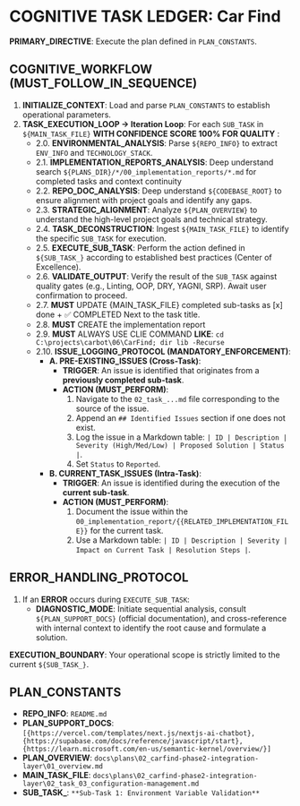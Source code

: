 # COGNITIVE TASK LEDGER: Car Find

**PRIMARY_DIRECTIVE**: Execute the plan defined in `PLAN_CONSTANTS`.

## COGNITIVE_WORKFLOW (MUST_FOLLOW_IN_SEQUENCE)

1. **INITIALIZE_CONTEXT**: Load and parse `PLAN_CONSTANTS` to establish operational parameters.
2. **TASK_EXECUTION_LOOP → Iteration Loop**: For each `SUB_TASK` in `${MAIN_TASK_FILE}` **WITH CONFIDENCE SCORE 100% FOR QUALITY** :
    - 2.0. **ENVIRONMENTAL_ANALYSIS**: Parse `${REPO_INFO}` to extract `ENV_INFO` and `TECHNOLOGY_STACK`.
    - 2.1. **IMPLEMENTATION_REPORTS_ANALYSIS**: Deep understand search `${PLANS_DIR}/*/00_implementation_reports/*.md` for completed tasks and context continuity
    - 2.2. **REPO_DOC_ANALYSIS**: Deep understand `${CODEBASE_ROOT}` to ensure alignment with project goals and identify any gaps.
    - 2.3. **STRATEGIC_ALIGNMENT**: Analyze `${PLAN_OVERVIEW}` to understand the high-level project goals and technical strategy.
    - 2.4. **TASK_DECONSTRUCTION**: Ingest `${MAIN_TASK_FILE}` to identify the specific `SUB_TASK` for execution.
    - 2.5. **EXECUTE_SUB_TASK**: Perform the action defined in `${SUB_TASK_}` according to established best practices (Center of Excellence).
    - 2.6. **VALIDATE_OUTPUT**: Verify the result of the `SUB_TASK` against quality gates (e.g., Linting, OOP, DRY, YAGNI, SRP). Await user confirmation to proceed.
    - 2.7. **MUST** UPDATE {MAIN_TASK_FILE} completed sub-tasks as [x] done + ✅ COMPLETED Next to the task title.
    - 2.8. **MUST** CREATE the implementation report
    - 2.9. **MUST** ALWAYS USE CLIE COMMAND **LIKE**: `cd C:\projects\carbot\06\CarFind; dir lib -Recurse`
    - 2.10. **ISSUE_LOGGING_PROTOCOL (MANDATORY_ENFORCEMENT)**:
        - **A. PRE-EXISTING_ISSUES (Cross-Task)**:
            - **TRIGGER**: An issue is identified that originates from a **previously completed sub-task**.
            - **ACTION (MUST_PERFORM)**:
                1. Navigate to the `02_task_...md` file corresponding to the source of the issue.
                2. Append an `## Identified Issues` section if one does not exist.
                3. Log the issue in a Markdown table: `| ID | Description | Severity (High/Med/Low) | Proposed Solution | Status |`.
                4. Set `Status` to `Reported`.
        - **B. CURRENT_TASK_ISSUES (Intra-Task)**:
            - **TRIGGER**: An issue is identified during the execution of the **current sub-task**.
            - **ACTION (MUST_PERFORM)**:
                1. Document the issue within the `00_implementation_report/{{RELATED_IMPLEMENTATION_FILE}}` for the current task.
                2. Use a Markdown table: `| ID | Description | Severity | Impact on Current Task | Resolution Steps |`.

## ERROR_HANDLING_PROTOCOL

1. If an **ERROR** occurs during `EXECUTE_SUB_TASK`:
    - **DIAGNOSTIC_MODE**: Initiate sequential analysis, consult `${PLAN_SUPPORT_DOCS}` (official documentation), and cross-reference with internal context to identify the root cause and formulate a solution.

**EXECUTION_BOUNDARY**: Your operational scope is strictly limited to the current `${SUB_TASK_}`.

## PLAN_CONSTANTS

- **REPO_INFO**: `README.md`
- **PLAN_SUPPORT_DOCS**: `[{https://vercel.com/templates/next.js/nextjs-ai-chatbot}, {https://supabase.com/docs/reference/javascript/start}, {https://learn.microsoft.com/en-us/semantic-kernel/overview/}]`
- **PLAN_OVERVIEW**: `docs\plans\02_carfind-phase2-integration-layer\01_overview.md`
- **MAIN_TASK_FILE**: `docs\plans\02_carfind-phase2-integration-layer\02_task_03_configuration-management.md`
- **SUB_TASK_**: `**Sub-Task 1: Environment Variable Validation**`
